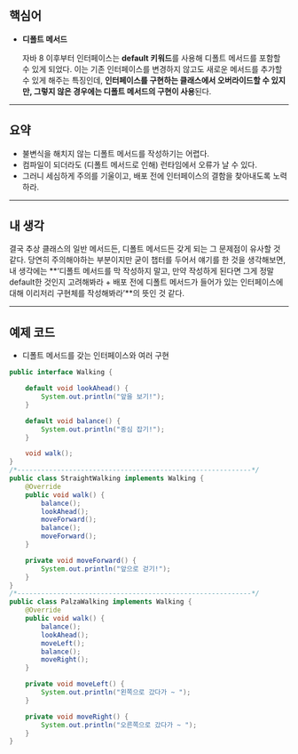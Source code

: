 ## 핵심어

- **디폴트 메서드**
    
    자바 8 이후부터 인터페이스는 **default 키워드**를 사용해 디폴트 메서드를 포함할 수 있게 되었다. 이는 기존 인터페이스를 변경하지 않고도 새로운 메서드를 추가할 수 있게 해주는 특징인데, **인터페이스를 구현하는 클래스에서 오버라이드할 수 있지만, 그렇지 않은 경우에는 디폴트 메서드의 구현이 사용**된다.
    

---

## 요약

- 불변식을 해치지 않는 디폴트 메서드를 작성하기는 어렵다.
- 컴파일이 되더라도 (디폴트 메서드로 인해) 런타임에서 오류가 날 수 있다.
- 그러니 세심하게 주의를 기울이고, 배포 전에 인터페이스의 결함을 찾아내도록 노력하라.

---

## 내 생각

결국 추상 클래스의 일반 메서드든, 디폴트 메서드든 갖게 되는 그 문제점이 유사할 것 같다. 당연히 주의해야하는 부분이지만 굳이 챕터를 두어서 얘기를 한 것을 생각해보면, 내 생각에는 **‘디폴트 메서드를 막 작성하지 말고, 만약 작성하게 된다면 그게 정말 default한 것인지 고려해봐라 + 배포 전에 디폴트 메서드가 들어가 있는 인터페이스에 대해 이리저리 구현체를 작성해봐라’**의 뜻인 것 같다.

---

## 예제 코드

- 디폴트 메서드를 갖는 인터페이스와 여러 구현

```java
public interface Walking {

	default void lookAhead() {
		System.out.println("앞을 보기!");
	}

	default void balance() {
		System.out.println("중심 잡기!");
	}

	void walk();
}
/*-----------------------------------------------------------*/
public class StraightWalking implements Walking {
	@Override
	public void walk() {
		balance();
		lookAhead();
		moveForward();
		balance();
		moveForward();
	}

	private void moveForward() {
		System.out.println("앞으로 걷기!");
	}
}
/*-----------------------------------------------------------*/
public class PalzaWalking implements Walking {
	@Override
	public void walk() {
		balance();
		lookAhead();
		moveLeft();
		balance();
		moveRight();
	}

	private void moveLeft() {
		System.out.println("왼쪽으로 갔다가 ~ ");
	}

	private void moveRight() {
		System.out.println("오른쪽으로 갔다가 ~ ");
	}
}
```
